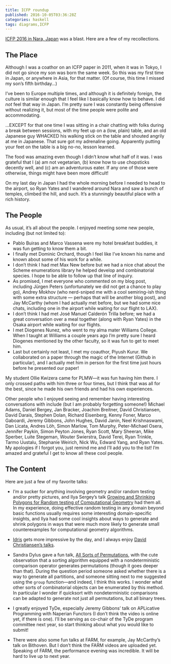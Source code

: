 ```yaml
---
title: ICFP roundup
published: 2016-10-05T03:36:28Z
categories: haskell
tags: diagrams,ICFP
---
```


<p><a href="http://icfpconference.org/icfp2016/">ICFP 2016 in Nara, Japan</a> was a blast. Here are a few of my recollections.</p>
<h2 id="the-place">The Place</h2>
<p>Although I was a coathor on an ICFP paper in 2011, when it was in Tokyo, I did not go since my son was born the same week. So this was my first time in Japan, or anywhere in Asia, for that matter. (Of course, this time I missed my son’s fifth birthday…)</p>
<p>I’ve been to Europe multiple times, and although it is definitely foreign, the culture is similar enough that I feel like I basically know how to behave. I did <em>not</em> feel that way in Japan. I’m pretty sure I was constantly being offensive without realizing it, but most of the time people were polite and accommodating.</p>
<p>…EXCEPT for that one time I was sitting in a chair chatting with folks during a break between sessions, with my feet up on a (low, plain) table, and an old Japanese guy WHACKED his walking stick on the table and shouted angrily at me in Japanese. That sure got my adrenaline going. Apparently putting your feet on the table is a big no-no, lesson learned.</p>
<p>The food was amazing even though I didn’t know what half of it was. I was grateful that I (a) am not vegetarian, (b) know how to use chopsticks decently well, and (c) am an adventurous eater. If any one of those were otherwise, things might have been more difficult!</p>
<p>On my last day in Japan I had the whole morning before I needed to head to the airport, so Ryan Yates and I wandered around Nara and saw a bunch of temples, climbed the hill, and such. It’s a stunningly beautiful place with a rich history.</p>
<h2 id="the-people">The People</h2>
<p>As usual, it’s all about the people. I enjoyed meeting some new people, including (but not limited to):</p>
<ul>
<li>Pablo Buiras and Marco Vassena were my hotel breakfast buddies, it was fun getting to know them a bit.</li>
<li>I finally met Dominic Orchard, though I feel like I’ve known his name and known about some of his work for a while.</li>
<li>I don’t think I had met Max New before but we had a nice chat about the Scheme enumerations library he helped develop and combinatorial species. I hope to be able to follow up that line of inquiry.</li>
<li>As promised, I met everyone who commented on my blog post, including Jürgen Peters (unfortunately we did not get a chance to play go), Andrey Mokhov (who nerd-sniped me with a cool semiring-ish thing with some extra structure — perhaps that will be another blog post), and Jay McCarthy (whom I had actually met before, but we had some nice chats, including one in the airport while waiting for our flight to LAX).</li>
<li>I don’t think I had met José Manuel Calderón Trilla before; we had a great conversation over a meal together (along with Ryan Yates) in the Osaka airport while waiting for our flights.</li>
<li>I met Diogenes Nunez, who went to my alma mater Williams College. When I taught at Williams a couple years ago I’m pretty sure I heard Diogenes mentioned by the other faculty, so it was fun to get to meet him.</li>
<li>Last but certainly not least, I met my coauthor, Piyush Kurur. We collaborated on a paper through the magic of the Internet (Github in particular), and I actually met him in person for the first time just hours before he presented our paper!</li>
</ul>
<p>My student Ollie Kwizera came for PLMW—it was fun having him there. I only crossed paths with him three or four times, but I think that was all for the best, since he made his own friends and had his own experiences.</p>
<p>Other people who I enjoyed seeing and remember having interesting conversations with include (but I am probably forgetting someone!) Michael Adams, Daniel Bergey, Jan Bracker, Joachim Breitner, David Christiansen, David Darais, Stephen Dolan, Richard Eisenberg, Kenny Foner, Marco Gaboardi, Jeremy Gibbons, John Hughes, David Janin, Neel Krishnaswami, Dan Licata, Andres Löh, Simon Marlow, Tom Murphy, Peter-Michael Osera, Jennifer Paykin, Simon Peyton Jones, Ryan Scott, Mary Sheeran, Mike Sperber, Luite Stegeman, Wouter Swierstra, David Terei, Ryan Trinkle, Tarmo Uustalu, Stephanie Weirich, Nick Wu, Edward Yang, and Ryan Yates. My apologies if I forgot you, just remind me and I’ll add you to the list! I’m amazed and grateful I get to know all these cool people.</p>
<h2 id="the-content">The Content</h2>
<p>Here are just a few of my favorite talks:</p>
<ul>
<li><p>I’m a sucker for anything involving geometry and/or random testing and/or pretty pictures, and Ilya Sergey’s talk <a href="https://www.youtube.com/watch?v=P_KPjQ1p60k">Growing and Shrinking Polygons for Random testing of Computational Geometry</a> had them all. In my experience, doing effective random testing in any domain beyond basic functions usually requires some interesting domain-specific insights, and Ilya had some cool insights about ways to generate and shrink polygons in ways that were much more likely to generate small counterexamples for computational geometry algorithms.</p></li>
<li><p><a href="http://www.idris-lang.org/">Idris</a> gets more impressive by the day, and I always enjoy <a href="https://www.youtube.com/watch?v=pqFgYCdiYz4">David Christiansen’s talks</a>.</p></li>
<li><p>Sandra Dylus gave a fun talk, <a href="https://youtu.be/vV3jqTxJ9Wc">All Sorts of Permutations</a>, with the cute observation that a sorting algorithm equipped with a nondeterministic comparison operator generates permutations (though it goes deeper than that). During the question period someone asked whether there is a way to generate all partitions, and someone sitting next to me suggested using the <code>group</code> function—and indeed, I think this works. I wonder what other sorts of combinatorial objects can be enumerated by this method. In particular I wonder if quicksort with nondeterministic comparisons can be adapted to generate not just all permutations, but all binary trees.</p></li>
<li><p>I greatly enjoyed TyDe, especially Jeremy Gibbons’ talk on APLicative Programming with Naperian Functors (I don’t think the video is online yet, if there is one). I’ll be serving as co-chair of the TyDe program committee next year, so start thinking about what you would like to submit!</p></li>
<li><p>There were also some fun talks at FARM, for example, Jay McCarthy’s talk on Bithoven. But I don’t think the FARM videos are uploaded yet. Speaking of FARM, the performance evening was incredible. It will be hard to live up to next year.</p></li>
</ul>

